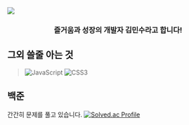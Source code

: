 <img src="https://capsule-render.vercel.app/api?type=waving&height=300&color=gradient&text=안녕하세요&section=header&reversal=false&textBg=false&fontAlignY=40&desc=반갑습니다!&descSize=40"/>

<div align ="center">
  <h3>즐거움과 성장의 개발자 김민수라고 합니다!</h3> 
</div>

그외 쓸줄 아는 것
-------------

>![JavaScript](https://img.shields.io/badge/JavaScript-F7DF1E.svg?&style=for-the-badge&logo=JavaScript&logoColor=white)
>![CSS3](https://img.shields.io/badge/CSS3-1572B6.svg?&style=for-the-badge&logo=CSS3&logoColor=white)
>


백준
-------------
간간히 문제를 풀고 있습니다.
[![Solved.ac Profile](http://mazassumnida.wtf/api/v2/generate_badge?boj=zminsu5)](https://solved.ac/zminsu5/)
